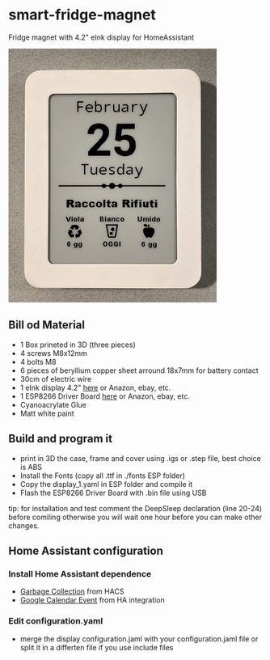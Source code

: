 # smart-fridge-magnet
Fridge magnet with 4.2" eInk display for HomeAssistant

![Image](https://raw.githubusercontent.com/MarcoFranchi/smart-fridge-magnet/master/IMG_0280%20(2).jpg)
## Bill od Material
* 1 Box prineted in 3D (three pieces)
* 4 screws M8x12mm 
* 4 bolts M8
* 6 pieces of beryllium copper sheet arround 18x7mm for battery contact
* 30cm of electric wire
* 1 eInk display 4.2" [here](https://www.waveshare.com/e-Paper-ESP8266-Driver-Board.htm) or Anazon, ebay, etc.
* 1 ESP8266 Driver Board [here](https://www.waveshare.com/product/displays/e-paper/epaper-2/4.2inch-e-paper.htm) or Anazon, ebay, etc.
* Cyanoacrylate Glue
* Matt white paint
## Build and program it
* print in 3D the case, frame and cover using .igs or .step file, best choice is ABS
* Install the Fonts (copy all .ttf in ./fonts ESP folder) 
* Copy the display_1.yaml in ESP folder and compile it
* Flash the ESP8266 Driver Board with .bin file using USB

tip: for installation and test comment the DeepSleep declaration (line 20-24) before comiling otherwise you will wait one hour before you can make other changes.
## Home Assistant configuration
### Install Home Assistant dependence 
* [Garbage Collection](https://github.com/bruxy70/Garbage-Collection) from HACS
* [Google Calendar Event](https://www.home-assistant.io/integrations/calendar.google/) from HA integration
### Edit configuration.yaml
* merge the display configuration.jaml with your configuration.jaml file or split it in a differten file if you use include files
